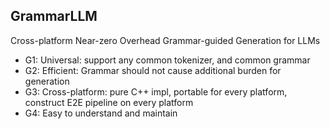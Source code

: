 ## GrammarLLM

Cross-platform Near-zero Overhead Grammar-guided Generation for LLMs

- G1: Universal: support any common tokenizer, and common grammar
- G2: Efficient: Grammar should not cause additional burden for generation
- G3: Cross-platform: pure C++ impl, portable for every platform, construct E2E pipeline on every platform
- G4: Easy to understand and maintain
